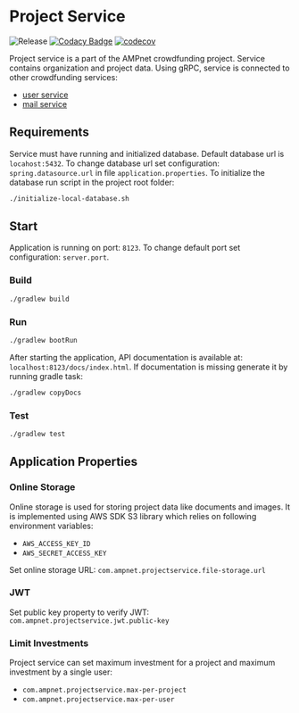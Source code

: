 # Project Service

![Release](https://github.com/AMPnet/project-service/workflows/Release/badge.svg?branch=master) [![Codacy Badge](https://api.codacy.com/project/badge/Grade/aae9cf1e57cc4f9ba2aae440c23f2832)](https://www.codacy.com?utm_source=github.com&amp;utm_medium=referral&amp;utm_content=AMPnet/project-service&amp;utm_campaign=Badge_Grade) [![codecov](https://codecov.io/gh/AMPnet/project-service/branch/master/graph/badge.svg)](https://codecov.io/gh/AMPnet/project-service)

Project service is a part of the AMPnet crowdfunding project. Service contains organization and project data. 
Using gRPC, service is connected to other crowdfunding services:

* [user service](https://github.com/AMPnet/user-service)
* [mail service](https://github.com/AMPnet/mail-service)

## Requirements

Service must have running and initialized database. Default database url is `locahost:5432`.
To change database url set configuration: `spring.datasource.url` in file `application.properties`.
To initialize the database run script in the project root folder:

```sh
./initialize-local-database.sh
```

## Start

Application is running on port: `8123`. To change default port set configuration: `server.port`.

### Build

```sh
./gradlew build
```

### Run

```sh
./gradlew bootRun
```

After starting the application, API documentation is available at: `localhost:8123/docs/index.html`.
If documentation is missing generate it by running gradle task:

```sh
./gradlew copyDocs
```

### Test

```sh
./gradlew test
```

## Application Properties

### Online Storage

Online storage is used for storing project data like documents and images. It is implemented using AWS SDK S3 library which relies on following environment variables:

* `AWS_ACCESS_KEY_ID`
* `AWS_SECRET_ACCESS_KEY`

Set online storage URL: `com.ampnet.projectservice.file-storage.url`

### JWT

Set public key property to verify JWT: `com.ampnet.projectservice.jwt.public-key`

### Limit Investments

Project service can set maximum investment for a project and maximum investment by a single user:

* `com.ampnet.projectservice.max-per-project`
* `com.ampnet.projectservice.max-per-user`
